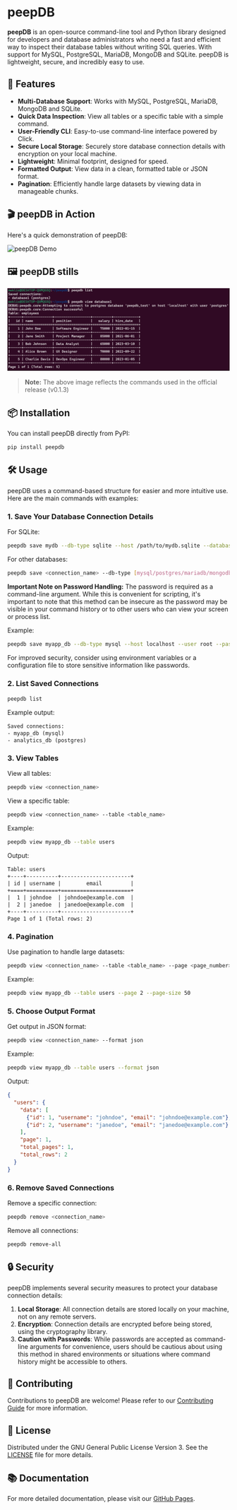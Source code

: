 # peepDB

**peepDB** is an open-source command-line tool and Python library designed for developers and database administrators who need a fast and efficient way to inspect their database tables without writing SQL queries. With support for MySQL, PostgreSQL, MariaDB, MongoDB and SQLite. peepDB is lightweight, secure, and incredibly easy to use.

## 🚀 Features

- **Multi-Database Support**: Works with MySQL, PostgreSQL, MariaDB, MongoDB and SQLite.
- **Quick Data Inspection**: View all tables or a specific table with a simple command.
- **User-Friendly CLI**: Easy-to-use command-line interface powered by Click.
- **Secure Local Storage**: Securely store database connection details with encryption on your local machine.
- **Lightweight**: Minimal footprint, designed for speed.
- **Formatted Output**: View data in a clean, formatted table or JSON format.
- **Pagination**: Efficiently handle large datasets by viewing data in manageable chunks.

## 🎬 peepDB in Action

Here's a quick demonstration of peepDB:

![peepDB Demo](images/demo.gif)

## 🖼️ peepDB stills

![peepDB example 2](images/peepdb_example2.png)

> **Note:** The above image reflects the commands used in the official release (v0.1.3)

## 📦 Installation

You can install peepDB directly from PyPI:

```bash
pip install peepdb
```

## 🛠️ Usage

peepDB uses a command-based structure for easier and more intuitive use. Here are the main commands with examples:

### 1. Save Your Database Connection Details

For SQLite:
```bash
peepdb save mydb --db-type sqlite --host /path/to/mydb.sqlite --database mydb
```

For other databases:
```bash
peepdb save <connection_name> --db-type [mysql/postgres/mariadb/mongodb] --host <host> --user <user> --password <password> --database <database>
```

**Important Note on Password Handling:**
The password is required as a command-line argument. While this is convenient for scripting, it's important to note that this method can be insecure as the password may be visible in your command history or to other users who can view your screen or process list.

Example:
```bash
peepdb save myapp_db --db-type mysql --host localhost --user root --password my_secure_password --database myapp
```

For improved security, consider using environment variables or a configuration file to store sensitive information like passwords.

### 2. List Saved Connections

```bash
peepdb list
```

Example output:
```
Saved connections:
- myapp_db (mysql)
- analytics_db (postgres)
```

### 3. View Tables

View all tables:
```bash
peepdb view <connection_name>
```

View a specific table:
```bash
peepdb view <connection_name> --table <table_name>
```

Example:
```bash
peepdb view myapp_db --table users
```

Output:
```
Table: users
+----+----------+----------------------+
| id | username |        email         |
+====+==========+======================+
|  1 | johndoe  | johndoe@example.com  |
|  2 | janedoe  | janedoe@example.com  |
+----+----------+----------------------+
Page 1 of 1 (Total rows: 2)
```

### 4. Pagination

Use pagination to handle large datasets:
```bash
peepdb view <connection_name> --table <table_name> --page <page_number> --page-size <rows_per_page>
```

Example:
```bash
peepdb view myapp_db --table users --page 2 --page-size 50
```

### 5. Choose Output Format

Get output in JSON format:
```bash
peepdb view <connection_name> --format json
```

Example:
```bash
peepdb view myapp_db --table users --format json
```

Output:
```json
{
  "users": {
    "data": [
      {"id": 1, "username": "johndoe", "email": "johndoe@example.com"},
      {"id": 2, "username": "janedoe", "email": "janedoe@example.com"}
    ],
    "page": 1,
    "total_pages": 1,
    "total_rows": 2
  }
}
```

### 6. Remove Saved Connections

Remove a specific connection:
```bash
peepdb remove <connection_name>
```

Remove all connections:
```bash
peepdb remove-all
```

## 🔒 Security

peepDB implements several security measures to protect your database connection details:

1. **Local Storage**: All connection details are stored locally on your machine, not on any remote servers.
2. **Encryption**: Connection details are encrypted before being stored, using the cryptography library.
3. **Caution with Passwords**: While passwords are accepted as command-line arguments for convenience, users should be cautious about using this method in shared environments or situations where command history might be accessible to others.

## 🤝 Contributing

Contributions to peepDB are welcome! Please refer to our [Contributing Guide](CONTRIBUTING.md) for more information.

## 📜 License

Distributed under the GNU General Public License Version 3. See the [LICENSE](LICENSE) file for more details.

## 📚 Documentation

For more detailed documentation, please visit our [GitHub Pages](https://peepdb.dev/).
